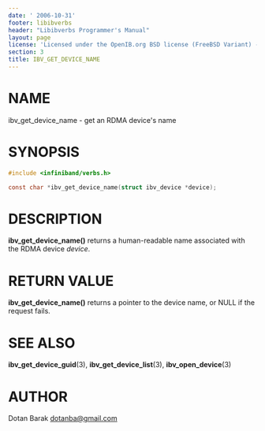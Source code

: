```yaml
---
date: ' 2006-10-31'
footer: libibverbs
header: "Libibverbs Programmer's Manual"
layout: page
license: 'Licensed under the OpenIB.org BSD license (FreeBSD Variant) - See COPYING.md'
section: 3
title: IBV_GET_DEVICE_NAME
---
```


# NAME

ibv_get_device_name - get an RDMA device's name

# SYNOPSIS

```c
#include <infiniband/verbs.h>

const char *ibv_get_device_name(struct ibv_device *device);
```

# DESCRIPTION

**ibv_get_device_name()** returns a human-readable name associated with the
RDMA device *device*.

# RETURN VALUE

**ibv_get_device_name()** returns a pointer to the device name, or NULL if the
request fails.

# SEE ALSO

**ibv_get_device_guid**(3),
**ibv_get_device_list**(3),
**ibv_open_device**(3)

# AUTHOR

Dotan Barak <dotanba@gmail.com>

